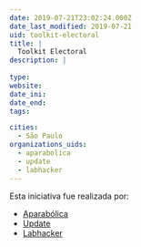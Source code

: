 ```yaml
---
date: 2019-07-21T23:02:24.000Z
date_last_modified: 2019-07-21
uid: toolkit-electoral
title: |
  Toolkit Electoral
description: |
  
type: 
website: 
date_ini: 
date_end: 
tags:

cities: 
  - São Paulo
organizations_uids:
  - aparabolica
  - update
  - labhacker
---
```


Esta iniciativa fue realizada por:

- [Aparabólica](/organizaciones/aparabolica)
- [Update](/organizaciones/update)
- [Labhacker](/organizaciones/labhacker)

